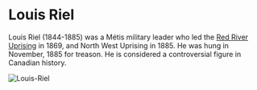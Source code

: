 # Louis Riel 
Louis Riel (1844-1885) was a Métis military leader who led the [Red River Uprising](https://www.thecanadianencyclopedia.ca/en/article/red-river-rebellion) in 1869, and North West Uprising in 1885. He was hung in November, 1885 for treason. He is considered a controversial figure in Canadian history. 





![Louis-Riel](http://upload.wikimedia.org/wikipedia/commons/2/21/Louis_Riel.jpg)
